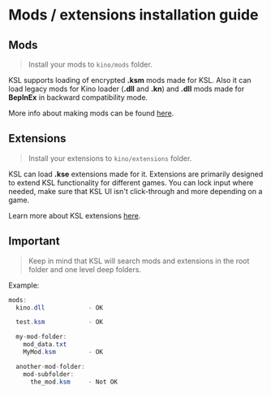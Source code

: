 ﻿# Mods / extensions installation guide

## Mods

> Install your mods to ```kino/mods``` folder.

KSL supports loading of encrypted **.ksm** mods made for KSL. Also it can load legacy mods for Kino loader (**.dll** and **.kn**) and **.dll** mods made for **BepInEx** in backward compatibility mode.

More info about making mods can be found [here](dev/mods.md).

## Extensions

> Install your extensions to ```kino/extensions``` folder.

KSL can load **.kse** extensions made for it. Extensions are primarily designed to extend KSL functionality for different games. You can lock input where needed, make sure that KSL UI isn't click-through and more depending on a game.

Learn more about KSL extensions [here](dev/extensions.md).

## Important

> Keep in mind that KSL will search mods and extensions in the root folder and one level deep folders.

Example:
```c#
mods:
  kino.dll            - OK

  test.ksm            - OK

  my-mod-folder:
    mod_data.txt
    MyMod.ksm         - OK

  another-mod-folder:
    mod-subfolder:
      the_mod.ksm     - Not OK  
```
